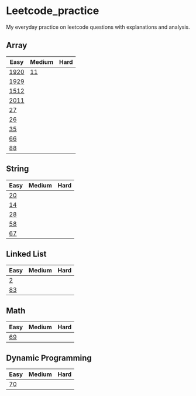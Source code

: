 # Leetcode_practice
My everyday practice on leetcode questions with explanations and analysis.

## Array
| Easy | Medium | Hard |
|------|--------|------|
| [1920](/lc1920.ipynb)  | [11](/lc11.ipynb)  |      |
| [1929](/lc1929.ipynb)  |        |      |
| [1512](/lc1512.ipynb)  |        |      |
| [2011](/lc2011.ipynb)  |        |      |
| [27](/lc27.ipynb)  |        |      |
| [26](/lc26.ipynb)  |        |      |
| [35](/lc35.ipynb)  |        |      |
| [66](/lc66.ipynb)  |        |      |
| [88](/lc88.ipynb)  |        |      |


## String
| Easy | Medium | Hard |
|------|--------|------|
| [20](/lc20.ipynb)  |        |      |
| [14](/lc14.ipynb)  |        |      |
| [28](/lc28.ipynb)  |        |      |
| [58](/lc58.ipynb)  |        |      |
| [67](/lc67.ipynb)  |        |      |

## Linked List
| Easy | Medium | Hard |
|------|--------|------|
| [2](/lc2.ipynb)  |        |      |
| [83](/lc83.ipynb)  |        |      |

## Math
| Easy | Medium | Hard |
|------|--------|------|
| [69](/lc69.ipynb)  |        |      |

## Dynamic Programming
| Easy | Medium | Hard |
|------|--------|------|
| [70](/lc70.ipynb)  |        |      |


